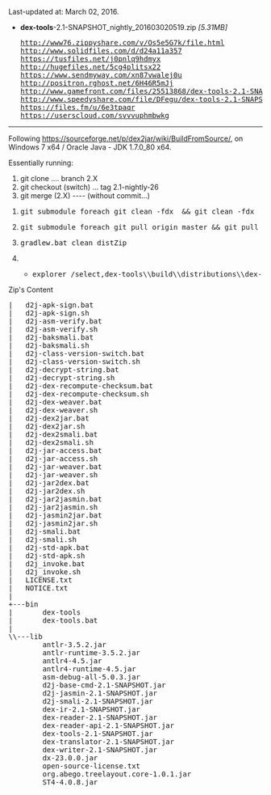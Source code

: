 Last-updated at: March 02, 2016.

<!--more-->

<ul>
<li>
<strong>dex-tools</strong>-2.1-SNAPSHOT_nightly_201603020519.zip <em>[5.31MB]</em>
<pre>
<a mirror target="_blank" title="ZippyShare" href="http://www76.zippyshare.com/v/Os5e5G7k/file.html">http://www76.zippyshare.com/v/Os5e5G7k/file.html</a>
<a mirror target="_blank" title="SolidFiles" href="http://www.solidfiles.com/d/d24a11a357">http://www.solidfiles.com/d/d24a11a357</a>
<a mirror target="_blank" title="TusFiles" href="https://tusfiles.net/j0pnlq9hdmyx">https://tusfiles.net/j0pnlq9hdmyx</a>
<a mirror target="_blank" title="HugeFiles" href="http://hugefiles.net/5cg4plitsx22">http://hugefiles.net/5cg4plitsx22</a>
<a mirror target="_blank" title="SendMyWay" href="https://www.sendmyway.com/xn87vwalej0u">https://www.sendmyway.com/xn87vwalej0u</a>
<a mirror target="_blank" title="RGhost" href="http://positron.rghost.net/6H46R5mJj">http://positron.rghost.net/6H46R5mJj</a>
<a mirror target="_blank" title="GameFront" href="http://www.gamefront.com/files/25513868/dex-tools-2.1-SNAPSHOT_nightly_201603020519.zip">http://www.gamefront.com/files/25513868/dex-tools-2.1-SNAPSHOT_nightly_201603020519.zip</a>
<a mirror target="_blank" title="SpeedyShare" href="http://www.speedyshare.com/file/DFegu/dex-tools-2.1-SNAPSHOT_nightly_201603020519.zip">http://www.speedyshare.com/file/DFegu/dex-tools-2.1-SNAPSHOT_nightly_201603020519.zip</a>
<a mirror target="_blank" title="FilesFm" href="https://files.fm/u/6e3tpaqr">https://files.fm/u/6e3tpaqr</a>
<a mirror target="_blank" title="UsersCloud" href="https://userscloud.com/svvvuphmbwkg">https://userscloud.com/svvvuphmbwkg</a>
</pre>
</li>
</ul>

<hr />

Following <a href="https://sourceforge.net/p/dex2jar/wiki/BuildFromSource/" target="_blank">https://sourceforge.net/p/dex2jar/wiki/BuildFromSource/</a>,
on Windows 7 x64 / Oracle Java - JDK 1.7.0_80 x64.

Essentially running:
<ol>
<li>git clone .... branch 2.X</li>
<li>git checkout (switch) ... tag 2.1-nightly-26</li>
<li>git merge (2.X) ---- (without commit...)</li>
</ol>
<ol>
<li><pre>git submodule foreach git clean -fdx  && git clean -fdx</pre></li>
<li><pre>git submodule foreach git pull origin master && git pull --recurse-submodules && git submodule update && git submodule update --recursive</pre></li>
<li><pre>gradlew.bat clean distZip</pre></li>
<li><ul>
<li><pre>explorer /select,dex-tools\\build\\distributions\\dex-tools-2.1-SNAPSHOT.zip</pre></li>
</ul></li></ol>

Zip's Content
<pre>
|   d2j-apk-sign.bat
|   d2j-apk-sign.sh
|   d2j-asm-verify.bat
|   d2j-asm-verify.sh
|   d2j-baksmali.bat
|   d2j-baksmali.sh
|   d2j-class-version-switch.bat
|   d2j-class-version-switch.sh
|   d2j-decrypt-string.bat
|   d2j-decrypt-string.sh
|   d2j-dex-recompute-checksum.bat
|   d2j-dex-recompute-checksum.sh
|   d2j-dex-weaver.bat
|   d2j-dex-weaver.sh
|   d2j-dex2jar.bat
|   d2j-dex2jar.sh
|   d2j-dex2smali.bat
|   d2j-dex2smali.sh
|   d2j-jar-access.bat
|   d2j-jar-access.sh
|   d2j-jar-weaver.bat
|   d2j-jar-weaver.sh
|   d2j-jar2dex.bat
|   d2j-jar2dex.sh
|   d2j-jar2jasmin.bat
|   d2j-jar2jasmin.sh
|   d2j-jasmin2jar.bat
|   d2j-jasmin2jar.sh
|   d2j-smali.bat
|   d2j-smali.sh
|   d2j-std-apk.bat
|   d2j-std-apk.sh
|   d2j_invoke.bat
|   d2j_invoke.sh
|   LICENSE.txt
|   NOTICE.txt
|   
+---bin
|       dex-tools
|       dex-tools.bat
|       
\\---lib
        antlr-3.5.2.jar
        antlr-runtime-3.5.2.jar
        antlr4-4.5.jar
        antlr4-runtime-4.5.jar
        asm-debug-all-5.0.3.jar
        d2j-base-cmd-2.1-SNAPSHOT.jar
        d2j-jasmin-2.1-SNAPSHOT.jar
        d2j-smali-2.1-SNAPSHOT.jar
        dex-ir-2.1-SNAPSHOT.jar
        dex-reader-2.1-SNAPSHOT.jar
        dex-reader-api-2.1-SNAPSHOT.jar
        dex-tools-2.1-SNAPSHOT.jar
        dex-translator-2.1-SNAPSHOT.jar
        dex-writer-2.1-SNAPSHOT.jar
        dx-23.0.0.jar
        open-source-license.txt
        org.abego.treelayout.core-1.0.1.jar
        ST4-4.0.8.jar
</pre>
